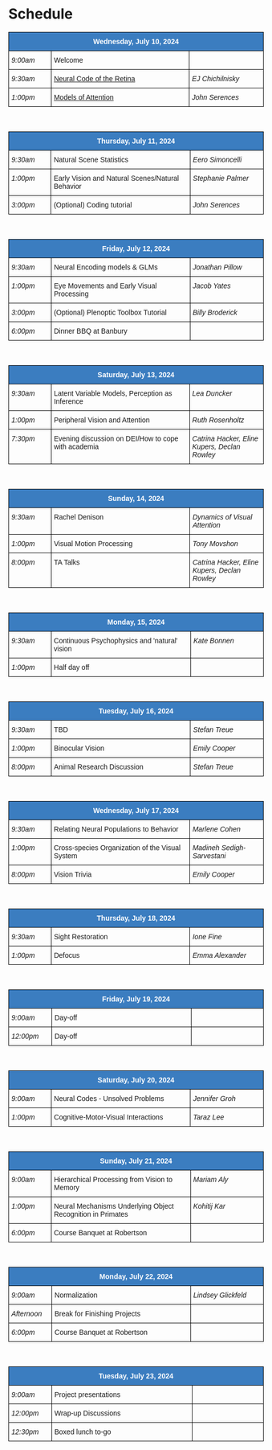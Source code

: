 # Schedule

<style type="text/css">
.tg  {border-collapse:collapse;border-spacing:0; width:53vw;}
.tg td{border-color:black;border-style:solid;border-width:1px;font-family:Arial, sans-serif;font-size:14px;
  overflow:hidden;padding:10px 5px;word-break:normal;}
.tg th{border-color:black;border-style:solid;border-width:1px;font-family:Arial, sans-serif;font-size:14px;
  font-weight:normal;overflow:hidden;padding:10px 5px;word-break:normal;}
.tg .tg-jn54{background-color:#3b7dc0;border-color:#000000;color:#ffffff;text-align:center;vertical-align:top}
.tg .tg-73oq{border-color:#000000;text-align:left;vertical-align:top;width:30vw;}
.tg .tg-lmxn{border-color:#000000;font-style:italic;text-align:left;vertical-align:top;width:15vw;}
.tg .tg-left{border-color:#000000;font-style:italic;text-align:left;vertical-align:top;width:8vw;}
</style>
<table class="tg">
<thead>
  <tr>
    <th class="tg-jn54" colspan="3"><span style="font-weight:bold">Wednesday, July 10, 2024</span></th>
  </tr>
</thead>
<tbody>
  <tr>
    <td class="tg-left">9:00am</td>
    <td class="tg-73oq">Welcome</td>
    <td class="tg-lmxn"></td>
  </tr>
  <tr>
    <td class="tg-left">9:30am</td>
    <td class="tg-73oq"><a href="https://cshl-comp-neuro-vision.github.io/website/2022/lecture_notes.html#ej-chichilnisky">Neural Code of the Retina</a></td>
    <td class="tg-lmxn">EJ Chichilnisky</span></td>
  </tr>
  <tr>
    <td class="tg-left">1:00pm</td>
    <td class="tg-73oq"><a href="https://cshl-comp-neuro-vision.github.io/website/2022/lecture_notes.html#john-serences">Models of Attention</a></td>
    <td class="tg-lmxn">John Serences</td>
  </tr>
</tbody>
</table>

<br>

<table class="tg">
<thead>
  <tr>
    <th class="tg-jn54" colspan="3"><span style="font-weight:bold">Thursday, July 11, 2024</span></th>
  </tr>
</thead>
<tbody>
  <tr>
    <td class="tg-left">9:30am</td>
    <td class="tg-73oq">Natural Scene Statistics</td>
    <td class="tg-lmxn">Eero Simoncelli</span></td>
  </tr>
  <tr>
    <td class="tg-left">1:00pm</td>
    <td class="tg-73oq">Early Vision and Natural Scenes/Natural Behavior</td>
    <td class="tg-lmxn">Stephanie Palmer</td>
  </tr>
  <tr>
    <td class="tg-left">3:00pm</td>
    <td class="tg-73oq">(Optional) Coding tutorial</td>
    <td class="tg-lmxn">John Serences</td>
  </tr>
</tbody>
</table>

<br>

<table class="tg">
<thead>
  <tr>
    <th class="tg-jn54" colspan="3"><span style="font-weight:bold">Friday, July 12, 2024</span></th>
  </tr>
</thead>
<tbody>
    <tr>
    <td class="tg-left">9:30am</td>
    <td class="tg-73oq">Neural Encoding models & GLMs</td>
    <td class="tg-lmxn">Jonathan Pillow</span></td>
  </tr>
  <tr>
    <td class="tg-left">1:00pm</td>
    <td class="tg-73oq">Eye Movements and Early Visual Processing</td>
    <td class="tg-lmxn">Jacob Yates</span></td>
  </tr>
  <tr>
    <td class="tg-left">3:00pm</td>
    <td class="tg-73oq">(Optional) Plenoptic Toolbox Tutorial</td>
    <td class="tg-lmxn">Billy Broderick</td>
  </tr>
  <tr>
    <td class="tg-left">6:00pm</td>
    <td class="tg-73oq">Dinner BBQ at Banbury</td>
    <td class="tg-lmxn"></td>
  </tr>
</tbody>
</table>

<br>

<table class="tg">
<thead>
  <tr>
    <th class="tg-jn54" colspan="3"><span style="font-weight:bold">Saturday, July 13, 2024</span></th>
  </tr>
</thead>
<tbody>
  <tr>
    <td class="tg-left">9:30am</td>
    <td class="tg-73oq">Latent Variable Models, Perception as Inference</td>
    <td class="tg-lmxn">Lea Duncker</span></td>
  </tr>
  <tr>
    <td class="tg-left">1:00pm</td>
    <td class="tg-73oq">Peripheral Vision and Attention</td>
    <td class="tg-lmxn">Ruth Rosenholtz</td>
  </tr>
    <tr>
    <td class="tg-left">7:30pm</td>
    <td class="tg-73oq">Evening discussion on DEI/How to cope with academia</td>
    <td class="tg-lmxn">Catrina Hacker, Eline Kupers, Declan Rowley</td>
  </tr>
</tbody>
</table>

<br>

<table class="tg">
<thead>
  <tr>
    <th class="tg-jn54" colspan="3"><span style="font-weight:bold">Sunday, 14, 2024</span></th>
  </tr>
</thead>
<tbody>
  <tr>
    <td class="tg-left">9:30am</td>
    <td class="tg-73oq">Rachel Denison</td>
    <td class="tg-lmxn">Dynamics of Visual Attention</span></td>
  </tr>
  <tr>
    <td class="tg-left">1:00pm</td>
    <td class="tg-73oq">Visual Motion Processing</td>
    <td class="tg-lmxn">Tony Movshon</td>
  </tr>
  <tr>
    <td class="tg-left">8:00pm</td>
    <td class="tg-73oq">TA Talks</td>
    <td class="tg-lmxn">Catrina Hacker, Eline Kupers, Declan Rowley</td>
  </tr>
</tbody>
</table>

<br>

<table class="tg">
<thead>
  <tr>
    <th class="tg-jn54" colspan="3"><span style="font-weight:bold">Monday, 15, 2024</span></th>
  </tr>
</thead>
<tbody>
  <tr>
    <td class="tg-left">9:30am</td>
    <td class="tg-73oq">Continuous Psychophysics and 'natural' vision</td>
    <td class="tg-lmxn">Kate Bonnen</span></td>
  </tr>
  <tr>
    <td class="tg-left">1:00pm</td>
    <td class="tg-73oq">Half day off</td>
    <td class="tg-lmxn"></td>
  </tr>
</tbody>
</table>

<br>

<table class="tg">
<thead>
  <tr>
    <th class="tg-jn54" colspan="3"><span style="font-weight:bold">Tuesday, July 16, 2024</span></th>
  </tr>
</thead>
<tbody>
  <tr>
    <td class="tg-left">9:30am</td>
    <td class="tg-73oq">TBD</td>
    <td class="tg-lmxn">Stefan Treue</span></td>
  </tr>
  <tr>
    <td class="tg-left">1:00pm</td>
    <td class="tg-73oq">Binocular Vision</td>
    <td class="tg-lmxn">Emily Cooper</td>
  </tr>
  <tr>
    <td class="tg-left">8:00pm</td>
    <td class="tg-73oq">Animal Research Discussion</td>
    <td class="tg-lmxn">Stefan Treue</td>
  </tr>
</tbody>
</table>

<br>

<table class="tg">
<thead>
  <tr>
    <th class="tg-jn54" colspan="3"><span style="font-weight:bold">Wednesday, July 17, 2024</span></th>
  </tr>
</thead>
<tbody>
<tr>
    <td class="tg-left">9:30am</td>
    <td class="tg-73oq">Relating Neural Populations to Behavior</td>
    <td class="tg-lmxn">Marlene Cohen</span></td>
  </tr>
  <tr>
    <td class="tg-left">1:00pm</td>
    <td class="tg-73oq">Cross-species Organization of the Visual System</td>
    <td class="tg-lmxn">Madineh Sedigh-Sarvestani</td>
  </tr>
  <tr>
    <td class="tg-left">8:00pm</td>
    <td class="tg-73oq">Vision Trivia</td>
    <td class="tg-lmxn">Emily Cooper</td>
  </tr>
</tbody>
</table>

<br>

<table class="tg">
<thead>
  <tr>
    <th class="tg-jn54" colspan="3"><span style="font-weight:bold">Thursday, July 18, 2024</span></th>
  </tr>
</thead>
<tbody>
  <tr>
    <td class="tg-left">9:30am</td>
    <td class="tg-73oq">Sight Restoration</td>
    <td class="tg-lmxn">Ione Fine</span></td>
  </tr>
  <tr>
    <td class="tg-left">1:00pm</td>
    <td class="tg-73oq">Defocus</td>
    <td class="tg-lmxn">Emma Alexander</td>
  </tr>
</tbody>
</table>

<br>

<table class="tg">
<thead>
  <tr>
    <th class="tg-jn54" colspan="3"><span style="font-weight:bold">Friday, July 19, 2024</span></th>
  </tr>
</thead>
<tbody>
  <tr>
    <td class="tg-left">9:00am</td>
    <td class="tg-73oq">Day-off</td>
    <td class="tg-lmxn"></td>
  </tr>
  <tr>
    <td class="tg-left">12:00pm</td>
    <td class="tg-73oq">Day-off</td>
    <td class="tg-lmxn"></td>
  </tr>
</tbody>
</table>

<br>

<table class="tg">
<thead>
  <tr>
    <th class="tg-jn54" colspan="3"><span style="font-weight:bold">Saturday, July 20, 2024</span></th>
  </tr>
</thead>
<tbody>
  <tr>
    <td class="tg-left">9:00am</td>
    <td class="tg-73oq">Neural Codes - Unsolved Problems</td>
    <td class="tg-lmxn">Jennifer Groh</td>
  </tr>
  <tr>
    <td class="tg-left">1:00pm</td>
    <td class="tg-73oq">Cognitive-Motor-Visual Interactions</td>
    <td class="tg-lmxn">Taraz Lee</span></td>
  </tr>
</tbody>
</table>

<br>


<table class="tg">
<thead>
  <tr>
    <th class="tg-jn54" colspan="3"><span style="font-weight:bold">Sunday, July 21, 2024</span></th>
  </tr>
</thead>
<tbody>
  <tr>
    <td class="tg-left">9:00am</td>
    <td class="tg-73oq">Hierarchical Processing from Vision to Memory</td>
    <td class="tg-lmxn">Mariam Aly</span></td>
  </tr>
  <tr>
    <td class="tg-left">1:00pm</td>
    <td class="tg-73oq">Neural Mechanisms Underlying Object Recognition in Primates</td>
    <td class="tg-lmxn">Kohitij Kar</span></td>
  </tr>
  <tr>
    <td class="tg-left">6:00pm</td>
    <td class="tg-73oq">Course Banquet at Robertson</td>
    <td class="tg-lmxn"></td>
  </tr>
</tbody>
</table>

<br>


<table class="tg">
<thead>
  <tr>
    <th class="tg-jn54" colspan="3"><span style="font-weight:bold">Monday, July 22, 2024</span></th>
  </tr>
</thead>
<tbody>
  <tr>
    <td class="tg-left">9:00am</td>
    <td class="tg-73oq">Normalization</td>
    <td class="tg-lmxn">Lindsey Glickfeld</span></td>
  </tr>
  <tr>
    <td class="tg-left">Afternoon</td>
    <td class="tg-73oq">Break for Finishing Projects</td>
    <td class="tg-lmxn"></td>
  </tr>
  <tr>
    <td class="tg-left">6:00pm</td>
    <td class="tg-73oq">Course Banquet at Robertson</td>
    <td class="tg-lmxn"></td>
  </tr>
</tbody>
</table>

<br>

<table class="tg">
<thead>
  <tr>
    <th class="tg-jn54" colspan="3"><span style="font-weight:bold">Tuesday, July 23, 2024</span></th>
  </tr>
</thead>
<tbody>
  <tr>
    <td class="tg-left">9:00am</td>
    <td class="tg-73oq">Project presentations</td>
    <td class="tg-lmxn"></span></td>
  </tr>
  <tr>
    <td class="tg-left">12:00pm</td>
    <td class="tg-73oq">Wrap-up Discussions</td>
    <td class="tg-lmxn"></td>
  </tr>
  <tr>
    <td class="tg-left">12:30pm</td>
    <td class="tg-73oq">Boxed lunch to-go</td>
    <td class="tg-lmxn"></td>
  </tr>
</tbody>
</table>

<br>